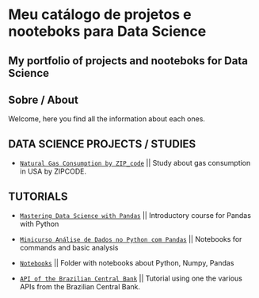 # Meu catálogo de projetos e nooteboks para Data Science
## My portfolio of projects and nooteboks for Data Science


## Sobre / About

Welcome, here you find all the information about each ones.

## DATA SCIENCE PROJECTS / STUDIES

* [`Natural Gas Consumption by ZIP_code`](/Natural_Gas_Consumption_by_ZIP_code) ||  Study about gas consumption in USA by ZIPCODE.

## TUTORIALS

* [`Mastering Data Science with Pandas`](/Mastering%20Data%20Science%20with%20Pandas)   || Introductory course for Pandas with Python  

* [`Minicurso Análise de Dados no Python com Pandas`](/Minicurso%20Análise%20de%20Dados%20no%20Python%20com%20Pandas)   || Notebooks for commands and basic analysis  

* [`Notebooks`](/Notebooks) ||  Folder with notebooks about Python, Numpy, Pandas  

* [`API of the Brazilian Central Bank`](/API_Central_Bank_of_Brazilian_Government) ||  Tutorial using one the various APIs from the Brazilian Central Bank.

